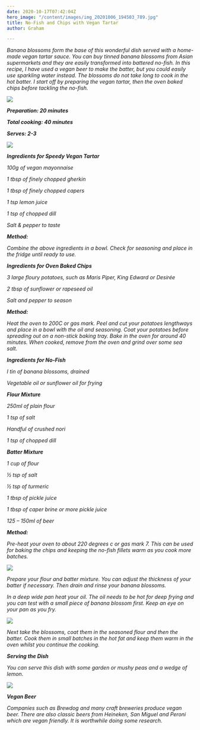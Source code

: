 ```yaml
---
date: 2020-10-17T07:42:04Z
hero_image: "/content/images/img_20201006_194503_789.jpg"
title: No-Fish and Chips with Vegan Tartar
author: Graham

---
```

_Banana blossoms form the base of this wonderful dish served with a home-made vegan tartar sauce. You can buy tinned banana blossoms from Asian supermarkets and they are easily transformed into battered no-fish. In this recipe, I have used a vegan beer to make the batter, but you could easily use sparkling water instead. The blossoms do not take long to cook in the hot batter. I start off by preparing the vegan tartar, then the oven baked chips before tackling the no-fish._

![](/content/images/img_20201006_194503_789.jpg)

**_Preparation: 20 minutes_**

**_Total cooking: 40 minutes_**

**_Serves: 2-3_**

![](/content/images/img_20201006_194503_837.jpg)

**_Ingredients for Speedy Vegan Tartar_**

_100g of vegan mayonnaise_

_1 tbsp of finely chopped gherkin_

_1 tbsp of finely chopped capers_

_1 tsp lemon juice_

_1 tsp of chopped dill_

_Salt & pepper to taste_

**_Method:_**

_Combine the above ingredients in a bowl. Check for seasoning and place in the fridge until ready to use._

**_Ingredients for Oven Baked Chips_**

_3 large floury potatoes, such as Maris Piper, King Edward or Desirée_

_2 tbsp of sunflower or rapeseed oil_

_Salt and pepper to season_

**_Method:_**

_Heat the oven to 200C or gas mark. Peel and cut your potatoes lengthways and place in a bowl with the oil and seasoning. Coat your potatoes before spreading out on a non-stick baking tray. Bake in the oven for around 40 minutes. When cooked, remove from the oven and grind over some sea salt._

**_Ingredients for No-Fish_**

_I tin of banana blossoms, drained_

_Vegetable oil or sunflower oil for frying_

**_Flour Mixture_**

_250ml of plain flour_

_1 tsp of salt_

_Handful of crushed nori_

_1 tsp of chopped dill_

**_Batter Mixture_**

_1 cup of flour_

_½ tsp of salt_

_½ tsp of turmeric_

_1 tbsp of pickle juice_

_1 tbsp of caper brine or more pickle juice_

_125 – 150ml of beer_

**_Method:_**

_Pre-heat your oven to about 220 degrees c or gas mark 7. This can be used for baking the chips and keeping the no-fish fillets warm as you cook more batches._

![](/content/images/img_20201006_194503_798.jpg)

_Prepare your flour and batter mixture. You can adjust the thickness of your batter if necessary. Then drain and rinse your banana blossoms._

_In a deep wide pan heat your oil. The oil needs to be hot for deep frying and you can test with a small piece of banana blossom first. Keep an eye on your pan as you fry._

![](/content/images/img_20201006_194503_788.jpg)

_Next take the blossoms, coat them in the seasoned flour and then the batter. Cook them in small batches in the hot fat and keep them warm in the oven whilst you continue the cooking._

**_Serving the Dish_**

_You can serve this dish with some garden or mushy peas and a wedge of lemon._

![](/content/images/img_20201006_194503_794.jpg)

**_Vegan Beer_**

_Companies such as Brewdog and many craft breweries produce vegan beer. There are also classic beers from Heineken, San Miguel and Peroni which are vegan friendly. It is worthwhile doing some research._